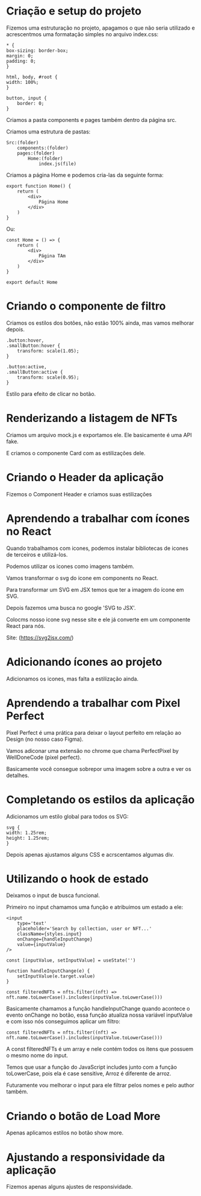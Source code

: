 # Criação e setup do projeto

Fizemos uma estruturação no projeto, apagamos o que não seria utilizado e acrescentmos uma formatação simples no arquivo index.css:

    * {
    box-sizing: border-box;
    margin: 0;
    padding: 0;
    }

    html, body, #root {
    width: 100%;
    }

    button, input {
        border: 0;
    }

Criamos a pasta components e pages também dentro da página src.

Criamos uma estrutura de pastas:

    Src:(folder)
        components:(folder)
        pages:(folder)
            Home:(folder)
                index.js(file)
            
Criamos a página Home e podemos cria-las da seguinte forma:

    export function Home() {
        return (
            <div>
                Página Home
            </div>
        )
    }

Ou:

    const Home = () => {
        return (
            <div>
                Página TAm
            </div>
        )
    }

    export default Home


# Criando o componente de filtro

Criamos os estilos dos botôes, não estão 100% ainda, mas vamos melhorar depois.

    .button:hover,
    .smallButton:hover {
        transform: scale(1.05);
    }

    .button:active,
    .smallButton:active {
        transform: scale(0.95);
    }

Estilo para efeito de clicar no botão.

# Renderizando a listagem de NFTs

Criamos um arquivo mock.js e exportamos ele. Ele basicamente é uma API fake.

E criamos o componente Card com as estilizações dele.

# Criando o Header da aplicação

Fizemos o Component Header e criamos suas estilizações

# Aprendendo a trabalhar com ícones no React

Quando trabalhamos com icones, podemos instalar bibliotecas de icones de terceiros e utilizá-los.

Podemos utilizar os icones como imagens também.

Vamos transformar o svg do icone em components no React.

Para transformar um SVG em JSX temos que ter a imagem do ícone em SVG.

Depois fazemos uma busca no google 'SVG to JSX'.

Colocms nosso icone svg nesse site e ele já converte em um componente React para nós.

Site: (https://svg2jsx.com/)

# Adicionando ícones ao projeto

Adicionamos os icones, mas falta a estilização ainda.

# Aprendendo a trabalhar com Pixel Perfect

Pixel Perfect é uma prática para deixar o layout perfeito em relação ao Design (no nosso caso Figma).

Vamos adiconar uma extensão no chrome que chama PerfectPixel by WellDoneCode (pixel perfect).

Basicamente você consegue sobrepor uma imagem sobre a outra e ver os detalhes.

# Completando os estilos da aplicação

Adicionamos um estilo global para todos os SVG:

    svg {
    width: 1.25rem;
    height: 1.25rem;
    }

Depois apenas ajustamos alguns CSS e acrscentamos algumas div.

# Utilizando o hook de estado

Deixamos o input de busca funcional.

Primeiro no input chamamos uma função e atribuimos um estado a ele:

    <input  
        type='text'
        placeholder='Search by collection, user or NFT...'
        className={styles.input}
        onChange={handleInputChange}
        value={inputValue}
    />

    const [inputValue, setInputValue] = useState('')

    function handleInputChange(e) {
        setInputValue(e.target.value)
    }

    const filteredNFTs = nfts.filter((nft) => nft.name.toLowerCase().includes(inputValue.toLowerCase()))

Basicamente chamamos a função handleInputChange quando acontece o evento onChange no botão, essa função atualiza nossa variável inputValue e com isso nós conseguimos aplicar um filtro:

    const filteredNFTs = nfts.filter((nft) => nft.name.toLowerCase().includes(inputValue.toLowerCase()))

A const filteredNFTs é um array e nele contém todos os itens que possuem o mesmo nome do input.

Temos que usar a função do JavaScript includes junto com a função toLowerCase, pois ela é case sensitive, Arroz é diferente de arroz.

Futuramente vou melhorar o input para ele filtrar pelos nomes e pelo author também.

# Criando o botão de Load More

Apenas aplicamos estilos no botão show more.

# Ajustando a responsividade da aplicação

Fizemos apenas alguns ajustes de responsividade.






















